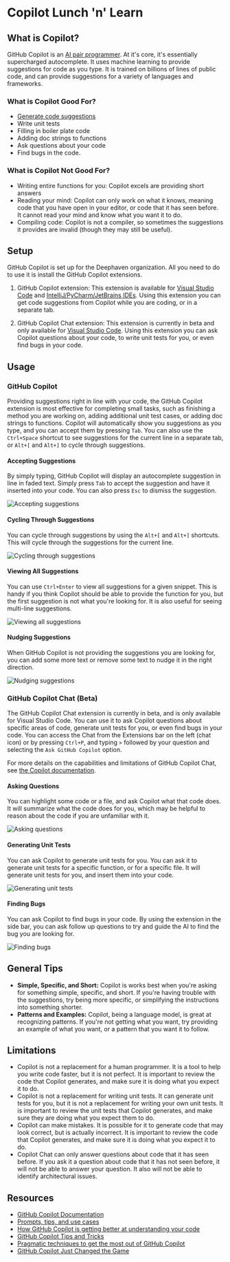 # Copilot Lunch 'n' Learn

## What is Copilot?

GitHub Copilot is an [AI pair programmer](https://docs.github.com/en/copilot/quickstart). At it's core, it's essentially supercharged autocomplete. It uses machine learning to provide suggestions for code as you type. It is trained on billions of lines of public code, and can provide suggestions for a variety of languages and frameworks.

### What is Copilot Good For?

- [Generate code suggestions](https://docs.github.com/en/copilot/getting-started-with-github-copilot)
- Write unit tests
- Filling in boiler plate code
- Adding doc strings to functions
- Ask questions about your code
- Find bugs in the code.

### What is Copilot Not Good For?

- Writing entire functions for you: Copilot excels are providing short answers
- Reading your mind: Copilot can only work on what it knows, meaning code that you have open in your editor, or code that it has seen before. It cannot read your mind and know what you want it to do.
- Compiling code: Copilot is not a compiler, so sometimes the suggestions it provides are invalid (though they may still be useful).

## Setup

GitHub Copilot is set up for the Deephaven organization. All you need to do to use it is install the GitHub Copilot extensions.

1. GitHub Copilot extension: This extension is available for [Visual Studio Code](https://docs.github.com/en/copilot/getting-started-with-github-copilot?tool=vscode#installing-the-visual-studio-code-extension) and [IntelliJ/PyCharm/JetBrains IDEs](https://docs.github.com/en/copilot/getting-started-with-github-copilot?tool=jetbrains#installing-the-github-copilot-extension-in-your-jetbrains-ide). Using this extension you can get code suggestions from Copilot while you are coding, or in a separate tab.

2. GitHub Copilot Chat extension: This extension is currently in beta and only available for [Visual Studio Code](https://docs.github.com/en/copilot/getting-started-with-github-copilot?tool=jetbrains#installing-the-github-copilot-extension-in-your-jetbrains-ide). Using this extension you can ask Copilot questions about your code, to write unit tests for you, or even find bugs in your code.

## Usage

### GitHub Copilot

Providing suggestions right in line with your code, the GitHub Copilot extension is most effective for completing small tasks, such as finishing a method you are working on, adding additional unit test cases, or adding doc strings to functions. Copilot will automatically show you suggestions as you type, and you can accept them by pressing `Tab`. You can also use the `Ctrl+Space` shortcut to see suggestions for the current line in a separate tab, or `Alt+[` and `Alt+]` to cycle through suggestions.

#### Accepting Suggestions

By simply typing, GitHub Copilot will display an autocomplete suggestion in line in faded text. Simply press `Tab` to accept the suggestion and have it inserted into your code. You can also press `Esc` to dismiss the suggestion.

![Accepting suggestions](./assets/accepting-suggestions.gif)

#### Cycling Through Suggestions

You can cycle through suggestions by using the `Alt+[` and `Alt+]` shortcuts. This will cycle through the suggestions for the current line.

![Cycling through suggestions](./assets/cycling-through-suggestions.gif)

#### Viewing All Suggestions

You can use `Ctrl+Enter` to view all suggestions for a given snippet. This is handy if you think Copilot should be able to provide the function for you, but the first suggestion is not what you're looking for. It is also useful for seeing multi-line suggestions.

![Viewing all suggestions](./assets/viewing-all-suggestions.gif)

#### Nudging Suggestions

When GitHub Copilot is not providing the suggestions you are looking for, you can add some more text or remove some text to nudge it in the right direction.

![Nudging suggestions](./assets/nudging-suggestions.gif)

### GitHub Copilot Chat (Beta)

The GitHub Copilot Chat extension is currently in beta, and is only available for Visual Studio Code. You can use it to ask Copilot questions about specific areas of code, generate unit tests for you, or even find bugs in your code. You can access the Chat from the Extensions bar on the left (chat icon) or by pressing `Ctrl+P`, and typing `>` followed by your question and selecting the `Ask GitHub Copilot` option.

For more details on the capabilities and limitations of GitHub Copilot Chat, see [the Copilot documentation](https://docs.github.com/en/early-access/copilot/github-copilot-chat-transparency-note).

#### Asking Questions

You can highlight some code or a file, and ask Copilot what that code does. It will summarize what the code does for you, which may be helpful to reason about the code if you are unfamiliar with it.

![Asking questions](./assets/asking-questions.gif)

#### Generating Unit Tests

You can ask Copilot to generate unit tests for you. You can ask it to generate unit tests for a specific function, or for a specific file. It will generate unit tests for you, and insert them into your code.

![Generating unit tests](./assets/generating-unit-tests.gif)

#### Finding Bugs

You can ask Copilot to find bugs in your code. By using the extension in the side bar, you can ask follow up questions to try and guide the AI to find the bug you are looking for.

![Finding bugs](./assets/finding-bugs.gif)

## General Tips

- **Simple, Specific, and Short:** Copilot is works best when you're asking for something simple, specific, and short. If you're having trouble with the suggestions, try being more specific, or simplifying the instructions into something shorter.
- **Patterns and Examples:** Copilot, being a language model, is great at recognizing patterns. If you're not getting what you want, try providing an example of what you want, or a pattern that you want it to follow.

## Limitations

- Copilot is not a replacement for a human programmer. It is a tool to help you write code faster, but it is not perfect. It is important to review the code that Copilot generates, and make sure it is doing what you expect it to do.
- Copilot is not a replacement for writing unit tests. It can generate unit tests for you, but it is not a replacement for writing your own unit tests. It is important to review the unit tests that Copilot generates, and make sure they are doing what you expect them to do.
- Copilot can make mistakes. It is possible for it to generate code that may look correct, but is actually incorrect. It is important to review the code that Copilot generates, and make sure it is doing what you expect it to do.
- Copilot Chat can only answer questions about code that it has seen before. If you ask it a question about code that it has not seen before, it will not be able to answer your question. It also will not be able to identify architectural issues.

## Resources

- [GitHub Copilot Documentation](https://docs.github.com/en/copilot)
- [Prompts, tips, and use cases](https://github.blog/2023-06-20-how-to-write-better-prompts-for-github-copilot/)
- [How GitHub Copilot is getting better at understanding your code](https://github.blog/2023-05-17-how-github-copilot-is-getting-better-at-understanding-your-code/#how-github-copilot-understands-your-code)
- [GitHub Copilot Tips and Tricks](https://youtu.be/1qs6QKk0DVc)
- [Pragmatic techniques to get the most out of GitHub Copilot](https://youtu.be/CwAzIpc4AnA)
- [GitHub Copilot Just Changed the Game](https://www.youtube.com/watch?v=IavOJI5OV7g)
